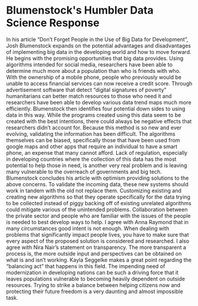 # Blumenstock's Humbler Data Science Response

In his article “Don’t Forget People in the Use of Big Data for Development”, Josh Blumenstock expands on the potential advantages and disadvantages of implementing big data in the developing world and how to move forward. He begins with the promising opportunities that big data provides. Using algorithms intended for social media, researchers have been able to determine much more about a population than who is friends with who. With the ownership of a mobile phone, people who previously would be unable to access financial services can now receive a credit score. Through advertisement software that detect “digital signatures of poverty” humanitarians can better match resources to those who need it and researchers have been able to develop various data trend maps much more efficiently. 
	Blumenstock then identifies four potential down sides to using data in this way. While the programs created using this data seem to be created with the best intentions, there could always be negative effects that researchers didn’t account for. Because this method is so new and ever evolving, validating the information has been difficult. The algorithms themselves can be biased, specifically those that have been used from google maps and other apps that require an individual to have a smart phone, an expense that many cannot afford. Lack of regulation, especially in developing countries where the collection of this data has the most potential to help those in need, is another very real problem and is leaving many vulnerable to the overreach of governments and big tech. 
	Blumenstock concludes his article with optimism providing solutions to the above concerns. To validate the incoming data, these new systems should work in tandem with the old not replace them. Customizing existing and creating new algorithms so that they operate specifically for the data trying to be collected instead of piggy backing off of existing unrelated algorithms could mitigate various of the unintended problems. Collaboration between the private sector and people who are familiar with the issues of the people is needed to best develop ways to help. 
	I agree with Anna Raymond that in many circumstances good intent is not enough. When dealing with problems that significantly impact people lives, you have to make sure that every aspect of the proposed solution is considered and researched. I also agree with Nira Nair’s statement on transparency. The more transparent a process is, the more outside input and perspectives can be obtained on what is and isn’t working. Kayla Seggelke makes a great point regarding the “balancing act” that happens in this field. The impending need of modernization in developing nations can be such a driving force that it leaves populations vulnerable to becoming heavily dependent on outside resources. Trying to strike a balance between helping citizens now and protecting their future freedom is a very daunting and almost impossible task. 
